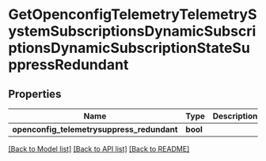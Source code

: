 # GetOpenconfigTelemetryTelemetrySystemSubscriptionsDynamicSubscriptionsDynamicSubscriptionStateSuppressRedundant

## Properties
Name | Type | Description | Notes
------------ | ------------- | ------------- | -------------
**openconfig_telemetrysuppress_redundant** | **bool** |  | [optional] 

[[Back to Model list]](../README.md#documentation-for-models) [[Back to API list]](../README.md#documentation-for-api-endpoints) [[Back to README]](../README.md)


